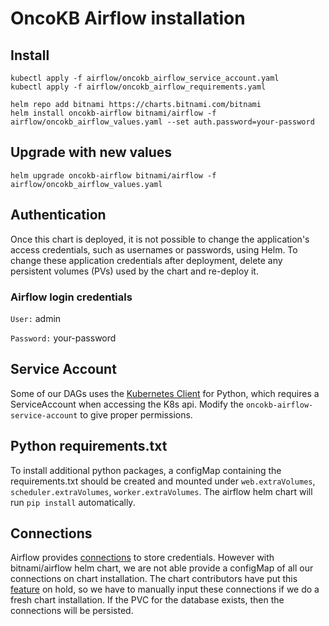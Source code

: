 # OncoKB Airflow installation

## Install
```
kubectl apply -f airflow/oncokb_airflow_service_account.yaml
kubectl apply -f airflow/oncokb_airflow_requirements.yaml

helm repo add bitnami https://charts.bitnami.com/bitnami
helm install oncokb-airflow bitnami/airflow -f airflow/oncokb_airflow_values.yaml --set auth.password=your-password
```

## Upgrade with new values
```
helm upgrade oncokb-airflow bitnami/airflow -f airflow/oncokb_airflow_values.yaml
```

## Authentication
Once this chart is deployed, it is not possible to change the application's access credentials, such as usernames or passwords, using Helm. To change these application credentials after deployment, delete any persistent volumes (PVs) used by the chart and re-deploy it.

### Airflow login credentials

`User:` admin

`Password:` your-password

## Service Account
Some of our DAGs uses the [Kubernetes Client](https://github.com/kubernetes-client/python) for Python, which requires a ServiceAccount when accessing the K8s api. Modify the `oncokb-airflow-service-account` to give proper permissions.

## Python requirements.txt
To install additional python packages, a configMap containing the requirements.txt should be created and mounted under `web.extraVolumes`, `scheduler.extraVolumes`, `worker.extraVolumes`. The airflow helm chart will run `pip install` automatically.


## Connections
Airflow provides [connections](https://airflow.apache.org/docs/apache-airflow/stable/howto/connection.html) to store credentials. However with bitnami/airflow helm chart, we are not able provide a configMap of all our connections on chart installation. The chart contributors have put this [feature](https://github.com/bitnami/charts/issues/5544) on hold, so we have to manually input these connections if we do a fresh chart installation. If the PVC for the database exists, then the connections will be persisted.


